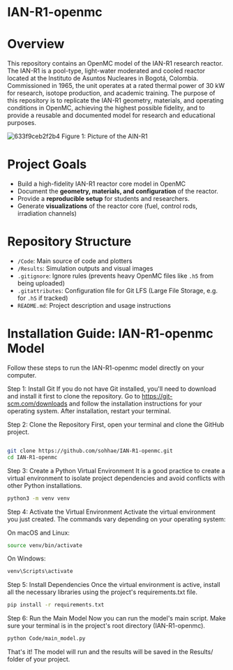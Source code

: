 # IAN-R1-openmc
# Overview
This repository contains an OpenMC model of the IAN-R1 research reactor. The IAN-R1 is a pool-type, light-water moderated and cooled reactor located at the Instituto de Asuntos Nucleares in Bogotá, Colombia. Commissioned in 1965, the unit operates at a rated thermal power of 30 kW for research, isotope production, and academic training.
The purpose of this repository is to replicate the IAN-R1 geometry, materials, and operating conditions in OpenMC, achieving the highest possible fidelity, and to provide a reusable and documented model for research and educational purposes.

![633f9ceb2f2b4](https://github.com/user-attachments/assets/36b78e1a-e0e6-452a-96fb-03339ac49e2b)
Figure 1: Picture of the AIN-R1

# Project Goals
* Build a high-fidelity IAN-R1 reactor core model in OpenMC
* Document the **geometry, materials, and configuration** of the reactor.  
* Provide a **reproducible setup** for students and researchers.  
* Generate **visualizations** of the reactor core (fuel, control rods, irradiation channels)
  
# Repository Structure
- `/Code`: Main source of code and plotters 
- `/Results`: Simulation outputs and visual images 
- `.gitignore`: Ignore rules (prevents heavy OpenMC files like `.h5` from being uploaded)  
- `.gitattributes`: Configuration file for Git LFS (Large File Storage, e.g. for `.h5` if tracked)  
- `README.md`: Project description and usage instructions

# Installation Guide: IAN-R1-openmc Model
Follow these steps to run the IAN-R1-openmc model directly on your computer.

Step 1: Install Git
If you do not have Git installed, you'll need to download and install it first to clone the repository. Go to https://git-scm.com/downloads and follow the installation instructions for your operating system. After installation, restart your terminal.

Step 2: Clone the Repository
First, open your terminal and clone the GitHub project.

```bash

git clone https://github.com/sohhae/IAN-R1-openmc.git
cd IAN-R1-openmc
```
Step 3: Create a Python Virtual Environment
It is a good practice to create a virtual environment to isolate project dependencies and avoid conflicts with other Python installations.

```bash
python3 -m venv venv
```
Step 4: Activate the Virtual Environment
Activate the virtual environment you just created. The commands vary depending on your operating system:

On macOS and Linux:

```bash
source venv/bin/activate
```
On Windows:

```bash
venv\Scripts\activate
```
Step 5: Install Dependencies
Once the virtual environment is active, install all the necessary libraries using the project's requirements.txt file.

```bash
pip install -r requirements.txt
```
Step 6: Run the Main Model
Now you can run the model's main script. Make sure your terminal is in the project's root directory (IAN-R1-openmc).

```bash
python Code/main_model.py
```
That's it! The model will run and the results will be saved in the Results/ folder of your project.

